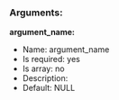 ### Arguments:

**argument_name:**

* Name: argument_name
* Is required: yes
* Is array: no
* Description: <none>
* Default:  NULL 
